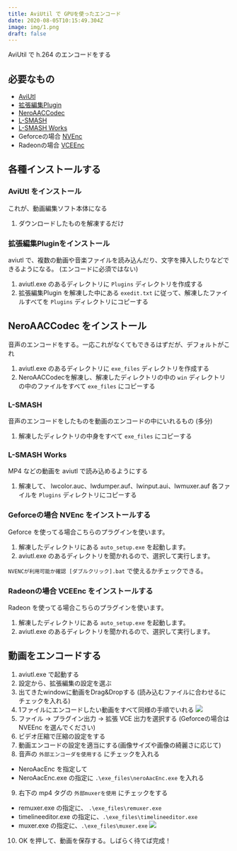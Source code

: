 ```yaml
---
title: AviUtil で GPUを使ったエンコード
date: 2020-08-05T10:15:49.304Z
image: img/1.png
draft: false
---
```

AviUtil で h.264 のエンコードをする

## 必要なもの

- [AviUtl](http://spring-fragrance.mints.ne.jp/aviutl/)
- [拡張編集Plugin](http://spring-fragrance.mints.ne.jp/aviutl/)
- [NeroAACCodec](https://www.free-codecs.com/nero_aac_codec_download.htm?f=nero_aac_codec_download)
- [L-SMASH](https://pop.4-bit.jp/)
- [L-SMASH Works](https://pop.4-bit.jp/)
- Geforceの場合 [NVEnc](https://rigaya34589.blog.fc2.com/blog-category-17.html)
- Radeonの場合 [VCEEnc](https://rigaya34589.blog.fc2.com/blog-category-12.html)

## 各種インストールする
### AviUtl をインストール

これが、動画編集ソフト本体になる

1. ダウンロードしたものを解凍するだけ

### 拡張編集Pluginをインストール

aviutl で、複数の動画や音楽ファイルを読み込んだり、文字を挿入したりなどできるようになる。
(エンコードに必須ではない)

1. aviutl.exe のあるディレクトリに `Plugins` ディレクトリを作成する
2. 拡張編集Plugin を解凍した中にある `exedit.txt` に従って、解凍したファイルすべてを `Plugins` ディレクトリにコピーする

## NeroAACCodec をインストール

音声のエンコードをする。一応これがなくてもできるはずだが、デフォルトがこれ

1. aviutl.exe のあるディレクトリに `exe_files` ディレクトリを作成する
1. NeroAACCodecを解凍し、解凍したディレクトリの中の `win` ディレクトリの中のファイルをすべて `exe_files` にコピーする

### L-SMASH

音声のエンコードをしたものを動画のエンコードの中にいれるもの (多分)

1. 解凍したディレクトリの中身をすべて `exe_files` にコピーする

### L-SMASH Works

MP4 などの動画を aviutl で読み込めるようにする

1. 解凍して、 lwcolor.auc、lwdumper.auf、lwinput.aui、lwmuxer.auf 各ファイルを `Plugins` ディレクトリにコピーする

### Geforceの場合 NVEnc をインストールする

Geforce を使ってる場合こちらのプラグインを使います。

1. 解凍したディレクトリにある `auto_setup.exe` を起動します。
2. aviutl.exe のあるディレクトリを聞かれるので、選択して実行します。

`NVENCが利用可能か確認 [ダブルクリック].bat` で使えるかチェックできる。

### Radeonの場合 VCEEnc をインストールする

Radeon を使ってる場合こちらのプラグインを使います。

1. 解凍したディレクトリにある `auto_setup.exe` を起動します。
2. aviutl.exe のあるディレクトリを聞かれるので、選択して実行します。

## 動画をエンコードする

1. aviutl.exe で起動する
2. 設定から、拡張編集の設定を選ぶ
3. 出てきたwindowに動画をDrag&Dropする (読み込むファイルに合わせるにチェックを入れる)
4. 1ファイルにエンコードしたい動画をすべて同様の手順でいれる
![](1.png)
5. ファイル -> プラグイン出力 -> 拡張 VCE 出力を選択する (Geforceの場合は NVEEnc を選んでください)
6. ビデオ圧縮で圧縮の設定をする
7. 動画エンコードの設定を適当にする(画像サイズや画像の綺麗さに応じて)
8. 音声の `外部エンコーダを使用する` にチェックを入れる
  - NeroAacEnc を指定して
  - NeroAacEnc.exe の指定に `.\exe_files\neroAacEnc.exe` を入れる
9. 右下の mp4 タグの `外部muxerを使用` にチェックをする
  - remuxer.exe の指定に、 `.\exe_files\remuxer.exe`
  - timelineeditor.exe の指定に、`.\exe_files\timelineeditor.exe`
  - muxer.exe の指定に、`.\exe_files\muxer.exe`
![](2.png)
10. OK を押して、動画を保存する。しばらく待てば完成！